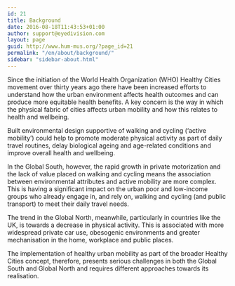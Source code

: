 ```yaml
---
id: 21
title: Background
date: 2016-08-18T11:43:53+01:00
author: support@eyedivision.com
layout: page
guid: http://www.hum-mus.org/?page_id=21
permalink: "/en/about/background/"
sidebar: "sidebar-about.html"
---
```

Since the initiation of the World Health Organization (WHO) Healthy Cities movement over thirty years ago there have been increased efforts to understand how the urban environment affects health outcomes and can produce more equitable health benefits. A key concern is the way in which the physical fabric of cities affects urban mobility and how this relates to health and wellbeing.

Built environmental design supportive of walking and cycling (&#8216;active mobility&#8217;) could help to promote moderate physical activity as part of daily travel routines, delay biological ageing and age-related conditions and improve overall health and wellbeing.

In the Global South, however, the rapid growth in private motorization and the lack of value placed on walking and cycling means the association between environmental attributes and active mobility are more complex. This is having a significant impact on the urban poor and low-income groups who already engage in, and rely on, walking and cycling (and public transport) to meet their daily travel needs.

The trend in the Global North, meanwhile, particularly in countries like the UK, is towards a decrease in physical activity. This is associated with more widespread private car use, obesogenic environments and greater mechanisation in the home, workplace and public places.

The implementation of healthy urban mobility as part of the broader Healthy Cities concept, therefore, presents serious challenges in both the Global South and Global North and requires different approaches towards its realisation.